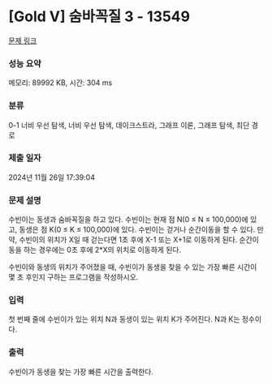 # [Gold V] 숨바꼭질 3 - 13549 

[문제 링크](https://www.acmicpc.net/problem/13549) 

### 성능 요약

메모리: 89992 KB, 시간: 304 ms

### 분류

0-1 너비 우선 탐색, 너비 우선 탐색, 데이크스트라, 그래프 이론, 그래프 탐색, 최단 경로

### 제출 일자

2024년 11월 26일 17:39:04

### 문제 설명

<p>수빈이는 동생과 숨바꼭질을 하고 있다. 수빈이는 현재 점 N(0 ≤ N ≤ 100,000)에 있고, 동생은 점 K(0 ≤ K ≤ 100,000)에 있다. 수빈이는 걷거나 순간이동을 할 수 있다. 만약, 수빈이의 위치가 X일 때 걷는다면 1초 후에 X-1 또는 X+1로 이동하게 된다. 순간이동을 하는 경우에는 0초 후에 2*X의 위치로 이동하게 된다.</p>

<p>수빈이와 동생의 위치가 주어졌을 때, 수빈이가 동생을 찾을 수 있는 가장 빠른 시간이 몇 초 후인지 구하는 프로그램을 작성하시오.</p>

### 입력 

 <p>첫 번째 줄에 수빈이가 있는 위치 N과 동생이 있는 위치 K가 주어진다. N과 K는 정수이다.</p>

### 출력 

 <p>수빈이가 동생을 찾는 가장 빠른 시간을 출력한다.</p>

